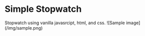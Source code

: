 # Simple Stopwatch

Stopwatch using vanilla javasrcipt, html, and css.
![Sample image] (/img/sample.png)
